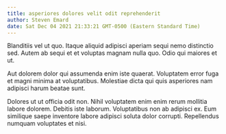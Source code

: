 ```yaml
---
title: asperiores dolores velit odit reprehenderit
author: Steven Emard
date: Sat Dec 04 2021 21:33:21 GMT-0500 (Eastern Standard Time)
---
```

Blanditiis vel ut quo. Itaque aliquid adipisci aperiam sequi nemo distinctio sed. Autem ab sequi et et voluptas magnam nulla quo. Odio qui maiores et ut.

 Aut dolorem dolor qui assumenda enim iste quaerat. Voluptatem error fuga et magni minima at voluptatibus. Molestiae dicta qui quis asperiores nam adipisci harum beatae sunt.

 Dolores ut ut officia odit non. Nihil voluptatem enim enim rerum mollitia labore dolorem. Debitis iste laborum. Voluptatibus non ab adipisci ex. Eum similique saepe inventore labore adipisci soluta dolor corrupti. Repellendus numquam voluptates et nisi.